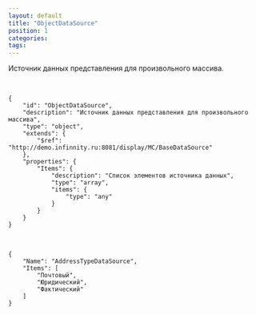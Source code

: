 ```yaml
---
layout: default
title: "ObjectDataSource"
position: 1
categories: 
tags: 
---
```


Источник данных представления для произвольного массива.

  

```
{
	"id": "ObjectDataSource",
	"description": "Источник данных представления для произвольного массива",
	"type": "object",
	"extends": {
		"$ref": "http://demo.infinnity.ru:8081/display/MC/BaseDataSource"
	},
	"properties": {
		"Items": {
			"description": "Список элементов источника данных",
			"type": "array",
			"items": {
				"type": "any"
			}
		}
	}
}
```

   

```
{
	"Name": "AddressTypeDataSource",
	"Items": [
		"Почтовый",
		"Юридический",
		"Фактический"
	]
}
```

 

 

